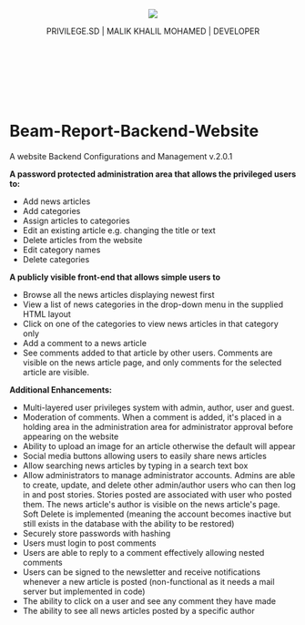 
<p align="center"><img src="https://scontent.fkrt5-2.fna.fbcdn.net/v/t1.6435-9/118497509_1001480233620251_7873125946178401628_n.png?_nc_cat=110&ccb=1-5&_nc_sid=09cbfe&_nc_eui2=AeFphoaffqNCvVR9_GkWpMHEzU-cDW8OTtLNT5wNbw5O0qjHXlWBFQetEIrNCWvlOPf5Uy7NWvIEKYTjOK8bA-Tx&_nc_ohc=-0oOyBM8DwoAX_F_3P2&_nc_ht=scontent.fkrt5-2.fna&oh=00_AT8SJUBl7HVPB94wkrLjm9z8hvyCKjmraJbF_PvdIvx65A&oe=621DD7B4"></p>

<p align="center" style="margin-bottom:150px">
PRIVILEGE.SD | MALIK KHALIL MOHAMED | DEVELOPER
</p>


# Beam-Report-Backend-Website
A website Backend Configurations and Management v.2.0.1


<b style="margin-top:100px"> A password protected administration area that allows the privileged users to: </b>
- Add news articles
- Add categories
- Assign articles to categories
- Edit an existing article e.g. changing the title or text
- Delete articles from the website
- Edit category names
- Delete categories


<b style="margin-top:100px"> A publicly visible front-end that allows simple users to </b>
- Browse all the news articles displaying newest first
- View a list of news categories in the drop-down menu in the supplied HTML layout
- Click on one of the categories to view news articles in that category only
- Add a comment to a news article
- See comments added to that article by other users. Comments are visible on the news article page, and only comments for the selected article are visible.

<b style="margin-top:100px">  Additional Enhancements: </b>
- Multi-layered user privileges system with admin, author, user and guest.
- Moderation of comments. When a comment is added, it's placed in a holding area in the administration area for administrator approval before appearing on the website
- Ability to upload an image for an article otherwise the default will appear
- Social media buttons allowing users to easily share news articles
- Allow searching news articles by typing in a search text box
- Allow administrators to manage administrator accounts. Admins are able to create, update, and delete other admin/author users who can then log in and post stories. Stories posted are associated with user who posted them. The news article's author is visible on the news article's page. Soft Delete is implemented (meaning the account becomes inactive but still exists in the database with the ability to be restored)
- Securely store passwords with hashing
- Users must login to post comments
- Users are able to reply to a comment effectively allowing nested comments
- Users can be signed to the newsletter and receive notifications whenever a new article is posted (non-functional as it needs a mail server but implemented in code)
- The ability to click on a user and see any comment they have made
- The ability to see all news articles posted by a specific author

